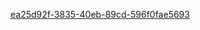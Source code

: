 [ea25d92f-3835-40eb-89cd-596f0fae5693](https://user-images.githubusercontent.com/131981077/236674337-e3916eb7-c341-4e30-bcc9-6d36c8699829.jpg)

